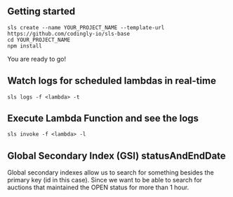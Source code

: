 ## Getting started
```
sls create --name YOUR_PROJECT_NAME --template-url https://github.com/codingly-io/sls-base
cd YOUR_PROJECT_NAME
npm install
```

You are ready to go!


## Watch logs for scheduled lambdas in real-time
```
sls logs -f <lambda> -t
```

## Execute Lambda Function and see the logs
```
sls invoke -f <lambda> -l
```

## Global Secondary Index (GSI) statusAndEndDate
Global secondary indexes allow us to search for something besides the primary key (id in this case).
Since we want to be able to search for auctions that maintained the OPEN status for more than 1 hour.